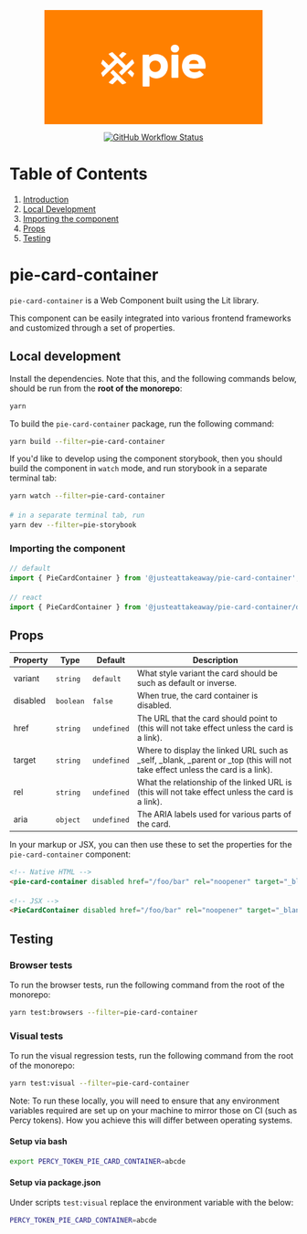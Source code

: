 <p align="center">
  <img align="center" src="../../../readme_image.png" height="200" alt="">
</p>

<p align="center">
  <a href="https://www.npmjs.com/@justeattakeaway/pie-card-container">
    <img alt="GitHub Workflow Status" src="https://img.shields.io/npm/v/@justeattakeaway/pie-card-container.svg">
  </a>
</p>

# Table of Contents

1. [Introduction](#pie-card-container)
2. [Local Development](#local-development)
3. [Importing the component](#importing-the-component)
4. [Props](#props)
5. [Testing](#testing)

# pie-card-container

`pie-card-container` is a Web Component built using the Lit library.

This component can be easily integrated into various frontend frameworks and customized through a set of properties.

## Local development

Install the dependencies. Note that this, and the following commands below, should be run from the **root of the monorepo**:

```bash
yarn
```

To build the `pie-card-container` package, run the following command:

```bash
yarn build --filter=pie-card-container
```

If you'd like to develop using the component storybook, then you should build the component in `watch` mode, and run storybook in a separate terminal tab:

```bash
yarn watch --filter=pie-card-container

# in a separate terminal tab, run
yarn dev --filter=pie-storybook
```

### Importing the component

```js
// default
import { PieCardContainer } from '@justeattakeaway/pie-card-container';

// react
import { PieCardContainer } from '@justeattakeaway/pie-card-container/dist/react';
```

## Props

| Property | Type | Default | Description |
|---|---|---|---|
| variant | `string` | `default` | What style variant the card should be such as default or inverse. |
| disabled | `boolean` | `false` | When true, the card container is disabled. |
| href | `string` | `undefined` | The URL that the card should point to (this will not take effect unless the card is a link). |
| target | `string` | `undefined` | Where to display the linked URL such as _self, _blank, _parent or _top (this will not take effect unless the card is a link). |
| rel | `string` | `undefined` | What the relationship of the linked URL is (this will not take effect unless the card is a link). |
| aria | `object` | `undefined` | The ARIA labels used for various parts of the card. |


In your markup or JSX, you can then use these to set the properties for the `pie-card-container` component:

```html
<!-- Native HTML -->
<pie-card-container disabled href="/foo/bar" rel="noopener" target="_blank"></pie-card-container>

<!-- JSX -->
<PieCardContainer disabled href="/foo/bar" rel="noopener" target="_blank"></PieCardContainer>
```

## Testing

### Browser tests

To run the browser tests, run the following command from the root of the monorepo:

```bash
yarn test:browsers --filter=pie-card-container
```

### Visual tests

To run the visual regression tests, run the following command from the root of the monorepo:

```bash
yarn test:visual --filter=pie-card-container
```

Note: To run these locally, you will need to ensure that any environment variables required are set up on your machine to mirror those on CI (such as Percy tokens). How you achieve this will differ between operating systems.

#### Setup via bash

```bash
export PERCY_TOKEN_PIE_CARD_CONTAINER=abcde
```

#### Setup via package.json

Under scripts `test:visual` replace the environment variable with the below:

```bash
PERCY_TOKEN_PIE_CARD_CONTAINER=abcde
```
